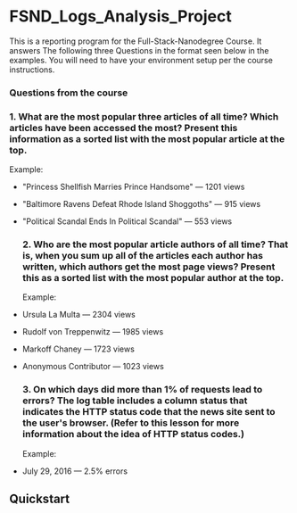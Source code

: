 # FSND_Logs_Analysis_Project


This is a reporting program for the Full-Stack-Nanodegree Course. It answers The following three Questions in the format seen below in the examples. You will need to have your environment setup per the course instructions.

### Questions from the course

  ### 1. What are the most popular three articles of all time? Which articles have been accessed the most? Present this information as a sorted list with the most popular article at the top.

  Example:

* "Princess Shellfish Marries Prince Handsome" — 1201 views
* "Baltimore Ravens Defeat Rhode Island Shoggoths" — 915 views
* "Political Scandal Ends In Political Scandal" — 553 views

  ### 2. Who are the most popular article authors of all time? That is, when you sum up all of the articles each author has written, which authors get the most page views? Present this as a sorted list with the most popular author at the top.

  Example:

* Ursula La Multa — 2304 views
* Rudolf von Treppenwitz — 1985 views
* Markoff Chaney — 1723 views
* Anonymous Contributor — 1023 views

  ### 3. On which days did more than 1% of requests lead to errors? The log table includes a column status that indicates the HTTP status code that the news site sent to the user's browser. (Refer to this lesson for more information about the idea of HTTP status codes.)

  Example:

* July 29, 2016 — 2.5% errors

## Quickstart
